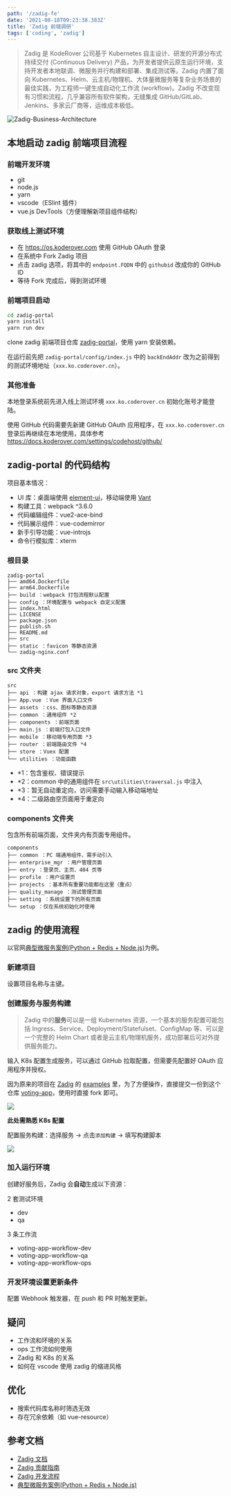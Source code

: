 ```yaml
---
path: '/zadig-fe'
date: '2021-08-18T09:23:38.383Z'
title: 'Zadig 前端调研'
tags: ['coding', 'zadig']
---
```


> Zadig 是 KodeRover 公司基于 Kubernetes 自主设计、研发的开源分布式持续交付 (Continuous Delivery) 产品，为开发者提供云原生运行环境，支持开发者本地联调、微服务并行构建和部署、集成测试等。Zadig 内置了面向 Kubernetes、Helm、云主机/物理机、大体量微服务等复杂业务场景的最佳实践，为工程师一键生成自动化工作流 (workflow)。Zadig 不改变现有习惯和流程，几乎兼容所有软件架构，无缝集成 GitHub/GitLab、Jenkins、多家云厂商等，运维成本极低。

![Zadig-Business-Architecture](https://cdn.jsdelivr.net/gh/ssshooter/photoshop/Zadig-Business-Architecture.png)

## 本地启动 zadig 前端项目流程

### 前端开发环境

- git
- node.js
- yarn
- vscode（ESlint 插件）
- vue.js DevTools（方便理解新项目组件结构）

### 获取线上测试环境

- 在 https://os.koderover.com 使用 GitHub OAuth 登录
- 在系统中 Fork Zadig 项目
- 点击 zadig 选项，将其中的 `endpoint.FQDN` 中的 `githubid` 改成你的 GitHub ID
- 等待 Fork 完成后，得到测试环境

### 前端项目启动

```sh
cd zadig-portal
yarn install
yarn run dev
```

clone zadig 前端项目仓库 [zadig-portal](https://github.com/koderover/zadig-portal)，使用 yarn 安装依赖。

在运行前先把 `zadig-portal/config/index.js` 中的 `backEndAddr` 改为之前得到的测试环境地址（`xxx.ko.coderover.cn`）。

### 其他准备

本地登录系统前先进入线上测试环境 `xxx.ko.coderover.cn` 初始化账号才能登陆。

使用 GitHub 代码需要先新建 GitHub OAuth 应用程序，在 `xxx.ko.coderover.cn` 登录后再继续在本地使用，具体参考 https://docs.koderover.com/settings/codehost/github/

## zadig-portal 的代码结构

项目基本情况：

- UI 库：桌面端使用 [element-ui](https://element.eleme.io/)，移动端使用 [Vant](https://youzan.github.io/vant/)
- 构建工具：webpack ^3.6.0
- 代码编辑组件：vue2-ace-bind
- 代码展示组件：vue-codemirror
- 新手引导功能：vue-introjs
- 命令行模拟库：xterm

### 根目录

```
zadig-portal
├── amd64.Dockerfile
├── arm64.Dockerfile
├── build ：webpack 打包流程默认配置
├── config ：环境配置与 webpack 自定义配置
├── index.html
├── LICENSE
├── package.json
├── publish.sh
├── README.md
├── src
├── static ：favicon 等静态资源
└── zadig-nginx.conf
```

### src 文件夹

```
src
├── api ：构建 ajax 请求对象，export 请求方法 *1
├── App.vue ：Vue 界面入口文件
├── assets ：css、图标等静态资源
├── common ：通用组件 *2
├── components ：前端页面
├── main.js ：前端打包入口文件
├── mobile ：移动端专用页面 *3
├── router ：前端路由文件 *4
├── store ：Vuex 配置
└── utilities ：功能函数
```

- \*1：包含鉴权、错误提示
- \*2：common 中的通用组件在 `src\utilities\traversal.js` 中注入
- \*3：暂无自动重定向，访问需要手动输入移动端地址
- \*4：二级路由空页面用于重定向

### components 文件夹

包含所有前端页面，文件夹内有页面专用组件。

```
components
├── common ：PC 端通用组件，需手动引入
├── enterprise_mgr ：用户管理页面
├── entry ：登录页、主页、404 页等
├── profile ：用户设置页
├── projects ：基本所有重要功能都在这里（重点）
├── quality_manage ：测试管理页面
├── setting ：系统设置下的所有页面
└── setup ：仅在系统初始化时使用
```

## zadig 的使用流程

以官网[典型微服务案例(Python + Redis + Node.js)](https://docs.koderover.com/zadig/examples/voting/)为例。

### 新建项目

设置项目名称与主键。

### 创建服务与服务构建

> Zadig 中的**服务**可以是一组 Kubernetes 资源，一个基本的服务配置可能包括 Ingress、Service、Deployment/Statefulset、ConfigMap 等、可以是一个完整的 Helm Chart 或者是云主机/物理机服务，成功部署后可对外提供服务能力。

输入 K8s 配置生成服务，可以通过 GitHub 拉取配置，但需要先配置好 OAuth 应用程序并授权。

因为原来的项目在 [Zadig](https://github.com/koderover/zadig) 的 [examples](https://github.com/koderover/Zadig/tree/main/examples/voting-app/freestyle-k8s-specifications) 里，为了方便操作，直接提交一份到这个仓库 [voting-app](https://github.com/ssshooter/voting-app)，使用时直接 fork 即可。

![](https://cdn.jsdelivr.net/gh/ssshooter/photoshop/20210818184207.png)

**此处需熟悉 K8s 配置**

配置服务构建：选择服务 -> 点击`添加构建` -> 填写构建脚本

![](https://cdn.jsdelivr.net/gh/ssshooter/photoshop/zadig-build.png)

### 加入运行环境

创建好服务后，Zadig 会**自动**生成以下资源：

2 套测试环境

- dev
- qa

3 条工作流

- voting-app-workflow-dev
- voting-app-workflow-qa
- voting-app-workflow-ops

### 开发环境设置更新条件

配置 Webhook 触发器，在 push 和 PR 时触发更新。

## 疑问

- 工作流和环境的关系
- ops 工作流如何使用
- Zadig 和 K8s 的关系
- 如何在 vscode 使用 zadig 的缩进风格

## 优化

- 搜索代码库名称时筛选无效
- 存在冗余依赖（如 vue-resource）

## 参考文档

- [Zadig 文档](https://docs.koderover.com/zadig/quick-start/introduction/#%E4%B8%9A%E5%8A%A1%E6%9E%B6%E6%9E%84)
- [Zadig 贡献指南](https://github.com/koderover/zadig/blob/main/CONTRIBUTING-zh-CN.md)
- [Zadig 开发流程](https://github.com/koderover/zadig/blob/main/community/dev/contributor-workflow.md)
- [典型微服务案例(Python + Redis + Node.js)](https://docs.koderover.com/zadig/examples/voting/)
